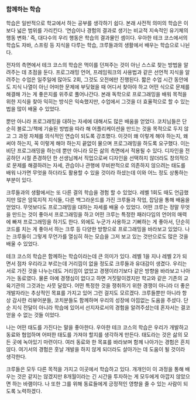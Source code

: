 ### 함께하는 학습

학습은 일반적으로 학교에서 하는 공부를 생각하기 쉽다. 본래 사전적 의미의 학습은 이보다 넓은 범위를 가리킨다. ‘연습이나 경험의 결과로 생기는 비교적 지속적인 유기체의 행동 변화.’ 즉, 대다수의 우리 행동은 학습의 결과물인 셈이다. 우아한 테크 코스에서의 학습도 자바, 스프링 등 지식을 다루는 학습, 크루들과의 생활에서 배우는 학습으로 나뉜다.

전자의 측면에서 테크 코스의 학습은 먹이를 던져주는 것이 아닌 스스로 찾는 방법을 알려주는 데 초점을 둔다. 프로그래밍 언어, 프레임워크의 사용법과 같은 선언적 지식을 알려주는 수업은 일주일에 많아도 2회, 그것도 오전에만 진행된다. 짧은 수업 시간 동안에도 지식 나열이 아닌 어떠한 문제에 부딪혔을 때 어디서 찾아야 하고 어떤 식으로 문제를 해결해 가는 게 좋은지를 위주로 풀어나간다. 본래 독학으로 프로그래밍을 배워 목적을 위한 지식을 찾아 익히는 방식은 익숙했지만, 수업에서 그것을 더 효율적으로 할 수 있는 법을 많이 배울 수 있었다. 

뿐만 아니라 프로그래밍을 대하는 자세에 대해서도 많은 배움을 얻었다. 코치님들은 단순히 블로그/책에 기술된 방법을 따라 해 어플리케이션을 만드는 것을 목적으로 두지 않고 그 과정 자체를 의식적인 연습이 되도록 강조했다. 이것이 왜 이렇게 해야 하는지, 왜 써야 하는지, 꼭 이렇게 해야 하는지 끝없이 물으며 프로그래밍을 하도록 요구했다. 이는 비단 프로그래밍을 하는데 뿐만 아니라 모든 삶의 측면에서 적용될 수 있다. 디자인을 전공하던 시절 존경하던 한 선생님께서 직업으로써 디자인을 선택하지 않더라도 창의적으로 문제를 해결하려는 자세, 관습이나 관행에 무비판적으로 의존하지 않으려는 태도를 배워 나가면 무엇을 하더라도 활용할 수 있을 것이라 하셨는데 이와 어느 정도 상통하는 부분이 있다. 

크루들과의 생활에서는 또 다른 결의 학습을 경험 할 수 있었다. 레벨 1회도 때도 언급했지만 많은 암묵지적 지식들, 다른 백그라운드를 가진 크루들과 작업, 잡담을 통해 배움을 얻었다. 무엇보다도 프로그래밍을 대하는 자세를 배울 수 있었다. 어떤 크루는 정말 무엇을 만드는 것이 좋아서 프로그래밍을 하고 어떤 크루는 특정한 패러다임의 언어의 매력에 빠져 프로그래밍을 하기도 한다. 외에도 누군가 사용하고 기뻐하는 게 좋아서, 단순히 코드를 치는 게 좋아서 하는 크루 등 다양한 방향으로 프로그래밍을 
바라보고 있었다. 나는 크루들이 그렇게 무언가를 열심히 하는 모습을 그저 보고 있는 것만으로도 많은 것을 배울 수 있었다.

테크 코스의 학습은 함께하는 학습이라는데 큰 의미가 있다. 레벨 1을 지나 레벨 2가 되면서 점차 우리라고 부르는데 거리낌이 없을 정도로 크루들과 유대감이 생겼다. 우리는 서로 가진 것을 나누는데도 거리낌이 없었고 경쟁이라기보다 같은 방향을 바라보고 나아가는 동료였다. 물론 아예 경쟁심이 없다고 하면 거짓말이겠지만 학교와 같은 기존의 교육기관의 그것과는 사뭇 달랐다. 어떤 특정한 것을 쟁취하기 위한 경쟁이 아니라 더 좋은 개발자라는 추상적인 목표를 가지고 있어 그런 걸지도 모르겠다. 크루들뿐만 아니라 항상 감사한 리뷰어분들, 코치분들도 함께하며 우리의 성장에 아낌없는 도움을 주셨다. 단순 지식 전달이 아니라 학습에 있어서 선지자로서의 경험을 알려주셨는데 혼자서는 결코 얻을 수 없는 것들 이었다.

나는 어떤 태도를 가진다는 말을 좋아한다. 우아한 테크 코스의 학습은 우리가 개발하고 동료와 협업하며 어떠한 태도를 가져야 할지를 생각하게 만든다. 태도라는 것은 삶의 모든 곳에 녹아있기 마련이다. 여러 동료와 한 목표를 바라보며 함께 나아가는 경험은 흔치 않다. 여기서의 경험은 훗날 개발을 하지 않게 되더라도 살아가는 데 도움이 될 것이라 생각한다. 

크루들은 모두 다른 목적을 가지고 이곳에서 학습하고 있다.  개개인이 이 과정을 통해 배우는 것은 같지는 않겠지만 8개월이라는 긴 시간을 투자하는 게 모두에게 아깝지 않았으면 하는 바램이다. 나 또한 그를 위해 동료들에게 긍정적인 영향을 줄 수 있는 사람이 되도록 노력하겠다.



 








